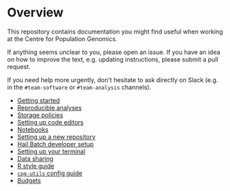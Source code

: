# Overview

This repository contains documentation you might find useful when working at the
Centre for Population Genomics.

If anything seems unclear to you, please open an issue. If you have an idea on
how to improve the text, e.g. updating instructions, please submit a pull
request.

If you need help more urgently, don't hesitate to ask directly on Slack (e.g. in
the `#team-software` or `#team-analysis` channels).

- [Getting started](getting_started.md)
- [Reproducible analyses](reproducible_analyses.md)
- [Storage policies](storage_policies)
- [Setting up code editors](code_editors.md)
- [Notebooks](notebooks.md)
- [Setting up a new repository](new_repository.md)
- [Hail Batch developer setup](hail_batch_dev.md)
- [Setting up your terminal](terminal.md)
- [Data sharing](data_sharing.md)
- [R style guide](r_style_guide.md)
- [`cpg-utils` config guide](cpg_utils_config.md)
- [Budgets](#budgets.md)
